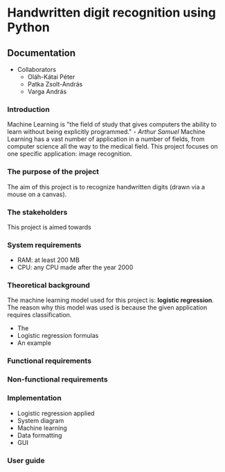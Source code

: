 # Handwritten digit recognition using Python
## Documentation
- Collaborators
    - Oláh-Kátai Péter
    - Patka Zsolt-András
    - Varga András
### Introduction
Machine Learning is "the field of study that gives computers the ability to learn without being explicitly programmed." <cite> - Arthur Samuel</cite>
Machine Learning has a vast number of application in a number of fields, from computer science all the way to the medical field.
This project focuses on one specific application: image recognition.

### The purpose of the project
The aim of this project is to recognize handwritten digits (drawn via a mouse on a canvas).
### The stakeholders
This project is aimed towards 
### System requirements
- RAM: at least 200 MB
- CPU: any CPU made after the year 2000
### Theoretical background
The machine learning model used for this project is: **logistic regression**. The reason why this model was used is because the given application requires classification.  


- The 
- Logistic regression formulas
- An example
### Functional requirements
### Non-functional requirements
### Implementation
- Logistic regression applied
- System diagram
- Machine learning
- Data formatting
- GUI
### User guide
